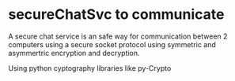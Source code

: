 # secureChatSvc to communicate
A secure chat service is an safe way for communication between 2 computers using a secure socket protocol using symmetric and asymmertric encryption and decryption.

Using python cyptography libraries like py-Crypto
